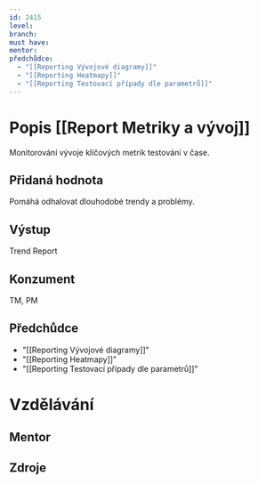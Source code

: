 ```yaml
---
id: 2415
level: 
branch: 
must have: 
mentor: 
předchůdce: 
  - "[[Reporting Vývojové diagramy]]"
  - "[[Reporting Heatmapy]]"
  - "[[Reporting Testovací případy dle parametrů]]"
---
```



# Popis [[Report Metriky a vývoj]]
Monitorování vývoje klíčových metrik testování v čase.

## Přidaná hodnota
Pomáhá odhalovat dlouhodobé trendy a problémy.

## Výstup
Trend Report

## Konzument
TM, PM

## Předchůdce

  - "[[Reporting Vývojové diagramy]]"
  - "[[Reporting Heatmapy]]"
  - "[[Reporting Testovací případy dle parametrů]]"

# Vzdělávání


## Mentor


## Zdroje